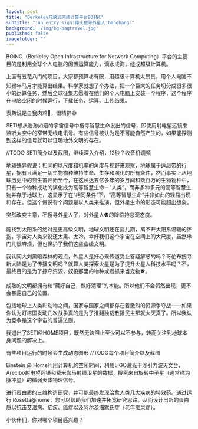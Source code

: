 ```yaml
---
layout: post
title: "Berkeley开放式网络计算平台BOINC"
subtitle: ":no_entry_sign:停止搜寻外星人:bangbang:"
background: '/img/bg-bagtravel.jpg'
published: false
imagefolder: ""
---
```


BOINC（Berkeley Open Infrastructure for Network Computing）平台的主要目的是利用全球个人电脑的闲置运算能力，滴水成海，组成超级计算机。

上面有五花八门的项目，大家都预算:moneybag:有限，用超级计算机太昂贵，用个人电脑不知猴年马月才能算出结果。科学家就想了个办法，把一个巨大的任务切分成很多很小的运算任务，然后全球征集志愿者在他们的个人电脑上安装一个程序，这个程序在电脑空闲的时候运行，下载任务、运算、上传结果。

表弟说是自我肉鸡:chicken:，很精辟:sweat_smile:

SETI想从浩渺如烟的宇宙信号中搜寻智慧生命发出的信号，即使用射电望远镜来监听太空中的窄带无线电讯号。有些信号被认为是不可能自然产生的，如果能探测到这样的信号就可以证明地外文明的存在。

//TODO SETI简介以及截图，继续深入介绍，12秒？收音机调频

地球殊异假说：相同的以尺度和机率的角度与视野来观察，地球属于适居带的行星，拥有且满足一切生物物种维持生命、生存和演化的所有条件，然而事实上从地球历史中的显生宙开始至今，在这长达五亿多年的岁月间和数百万的生物物种中，只有一个物种成功的演化成为高等智慧生命－“人类”，而非多种多元的高等智慧生物并存于地球上，这显示了在“相同条件”下，“高等智慧生命”并非如此的轻易出现和存在。但这个假说有个问题是以人类来推演，但外星生命的形态可能超出想象。

突然改变主意，不搜寻外星人了，对外星人:alien:的降临持悲观态度。

能找到太阳系的绝对是更高级文明，地球文明还在婴儿期，离不开太阳系温暖的怀抱，宇宙对人类来说还太黑、太冷。幸好我们这个宇宙在空间上的大尺度，虽然串门儿很麻烦，但也保护了我们这些虫级文明。

我认同大刘黑暗森林的观点，外星人是好心来传道受业答疑解惑的吗？哥伦布搜寻新大陆是为了传播文明吗？就算人类探索火星是为了提升火星人科技水平吗？不，最终目的是为了掠夺资源，奴役那里的物种或者抓来当宠物:dog2:。

成熟的文明都拥有和“藏好自己，做好清理”的本能。所以他们不会贸然出现，更不会暴露自己的位置。

包括地球上人类和动物之间，国家与国家之间都存在着激烈的资源争夺战——如果你认为灯塔国发动几次战争真的是为了推翻独裁散播民主那就太天真了。所以我认为竞争是这个宇宙的普遍法则。

我退出了SETI@HOME项目，既然无法阻止至少可以不参与，转而关注到地球本身问题的解决上。

有些项目运行的时候会生成动态图形 //TODO每个项目简介以及截图

Einstein @ Home利用计算机的空闲时间，利用LIGO激光干涉引力波天文台，Arecibo射电望远镜和费米伽马射线卫星的数据，搜索来自旋转中子星（通常称为脉冲星）的微弱天体物理信号。

进行蛋白质的三维构造研究，并可能最终发现治愈人类几大疾病的特效药。通过运行 Rosetta@home，您可以帮助我们加速并拓宽研究思路。从而设计出新的蛋白质以抗击艾滋病、疟疾、癌症以及阿尔茨海默氏症（老年痴呆症）。

小伙伴们，你对哪个项目感兴趣？

